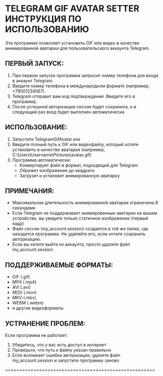
TELEGRAM GIF AVATAR SETTER
ИНСТРУКЦИЯ ПО ИСПОЛЬЗОВАНИЮ
============================

Эта программа позволяет установить GIF или видео в качестве 
анимированной аватарки для пользовательского аккаунта Telegram.

ПЕРВЫЙ ЗАПУСК:
-------------
1. При первом запуске программа запросит номер телефона для входа в аккаунт Telegram.
2. Введите номер телефона в международном формате (например, +79001234567).
3. Telegram отправит вам код подтверждения. Введите его в программу.
4. После успешной авторизации сессия будет сохранена, и в следующий раз 
   вход будет выполнен автоматически.

ИСПОЛЬЗОВАНИЕ:
------------
1. Запустите TelegramGifAvatar.exe
2. Введите полный путь к GIF или видеофайлу, который хотите установить 
   в качестве аватарки (например, C:\Users\Username\Pictures\avatar.gif)
3. Программа автоматически:
   - Конвертирует файл в формат, подходящий для Telegram
   - Обрежет изображение до квадрата
   - Загрузит и установит анимированную аватарку

ПРИМЕЧАНИЯ:
---------
- Максимальная длительность анимированной аватарки ограничена 8 секундами
- Если Telegram не поддерживает анимированные аватарки на вашем устройстве,
  вы увидите только статичное изображение (первый кадр)
- Файл сессии (my_account.session) создается в той же папке, где находится 
  программа. Не удаляйте его, если хотите сохранить авторизацию.
- Если вы хотите выйти из аккаунта, просто удалите файл my_account.session

ПОДДЕРЖИВАЕМЫЕ ФОРМАТЫ:
---------------------
- GIF (.gif)
- MP4 (.mp4)
- AVI (.avi)
- MOV (.mov)
- MKV (.mkv)
- WEBM (.webm)
- и другие видеоформаты

УСТРАНЕНИЕ ПРОБЛЕМ:
-----------------
Если программа не работает:
1. Убедитесь, что у вас есть доступ в интернет
2. Проверьте, что путь к файлу указан правильно
3. Если возникает ошибка авторизации, удалите файл my_account.session и запустите программу заново

===================================================== 
